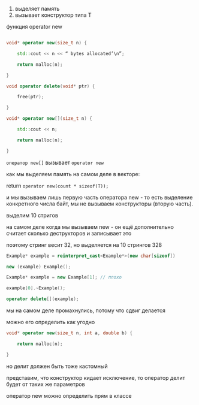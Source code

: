 1. выделяет память
2. вызывает конструктор типа Т

функция operator new
```cpp

void* operator new(size_t n) {

	std::cout << n << “ bytes allocated’\n”;

	return malloc(n);

}

void operator delete(void* ptr) {

	free(ptr);

}

void* operator new[](size_t n) {

	std::cout << n;

	return malloc(n);

}
```

`оператор new[]` вызывает `operator new`

как мы выделяем память на самом деле в векторе:

return `operator new(count * sizeof(T));`

и мы вызываем лишь первую часть оператора new - то есть выделение конкретного числа байт, мы не вызываем конструкторы (вторую часть).

выделим 10 стригов

на самом деле когда мы вызываем new - он ещё дополнительно считает сколько деструкторов и записывает это

поэтому стринг весит 32, но выделяется на 10 стрингов 328
```cpp
Example* example = reinterpret_cast<Example*>(new char[sizeof])

new (example) Example();

Example* example = new Example[1]; // плохо

example[0].~Example();

operator delete[](example);
```

мы на самом деле промахнулись, потому что сдвиг делается

можно его определить как угодно
```cpp
void* operator new(size_t n, int a, double b) {

	return malloc(n);

}
```

но делит должен быть тоже кастомный

представим, что конструктор кидает исключение, то оператор делит будет от таких же параметров

оператор new можно определить прям в классе